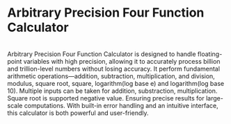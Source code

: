 # Arbitrary Precision Four Function Calculator
<br>
Arbitrary Precision Four Function Calculator is designed to handle floating-point variables with high precision, allowing it to accurately process billion and trillion-level numbers without losing accuracy.
It perform fundamental arithmetic operations—addition, subtraction, multiplication, and division, modulus, square root, square, logarithm(log base e) and logarithm(log base 10). Multiple inputs can be taken for addition, substraction, multiplication. Square root is supported negative value. Ensuring precise results for large-scale computations. With built-in error handling and an intuitive interface, this calculator is both powerful and user-friendly. 
